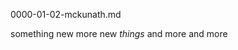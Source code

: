 0000-01-02-mckunath.md
<p><h>something new</h>
    more new <em> things</em>
and more
    and more</p>
